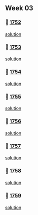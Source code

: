## Week 03
### 👀 [1752](https://leetcode.com/problemset/all/?search=1752&page=1)
####
[solution]()
####
### 👀 [1753](https://leetcode.com/problemset/all/?search=1753&page=1)
####
[solution]()
####
### 👀 [1754](https://leetcode.com/problemset/all/?search=1754&page=1)
####
[solution]()
####
### 👀 [1755](https://leetcode.com/problemset/all/?search=1755&page=1)
####
[solution]()
####
### 👀 [1756](https://leetcode.com/problemset/all/?search=1756&page=1)
####
[solution]()
####
### 👀 [1757](https://leetcode.com/problemset/all/?search=1757&page=1)
####
[solution]()
####
### 👀 [1758](https://leetcode.com/problemset/all/?search=1758&page=1)
####
[solution]()
####
### 👀 [1759](https://leetcode.com/problemset/all/?search=1759&page=1)
####
[solution]()
####
